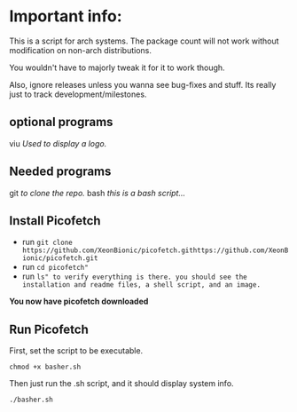 # Important info:
This is a script for arch systems. The package count will not work without modification on non-arch distributions.

You wouldn't have to majorly tweak it for it to work though.

Also, ignore releases unless you wanna see bug-fixes and stuff. Its really just to track development/milestones.


## optional programs ##
viu 
*Used to display a logo.*

## Needed programs ##
git
*to clone the repo.*
bash
*this is a bash script...*

## Install Picofetch ##
* run `git clone https://github.com/XeonBionic/picofetch.githttps://github.com/XeonBionic/picofetch.git`
* run `cd picofetch"`
* run `ls" to verify everything is there. you should see the installation and readme files, a shell script, and an image.`

**You now have picofetch downloaded**

## Run Picofetch ##
First, set the script to be executable.

`chmod +x basher.sh`

Then just run the .sh script, and it should display system info.

`./basher.sh`
